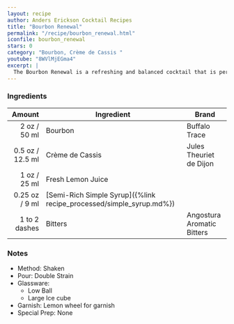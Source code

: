 ```yaml
---
layout: recipe
author: Anders Erickson Cocktail Recipes
title: "Bourbon Renewal"
permalink: "/recipe/bourbon_renewal.html"
iconfile: bourbon_renewal
stars: 0
category: "Bourbon, Crème de Cassis "
youtube: "8WVlMjEGma4"
excerpt: |
  The Bourbon Renewal is a refreshing and balanced cocktail that is perfect for any occasion. It is also a great way to showcase your favorite bourbon.
---
```


### Ingredients

|        Amount | Ingredient                                                | Brand                      |
| ------------: | --------------------------------------------------------- | -------------------------- |
|          2 oz / 50 ml | Bourbon                                                   | Buffalo Trace              |
|        0.5 oz / 12.5 ml | Crème de Cassis                                           | Jules Theuriet de Dijon    |
|          1 oz / 25 ml | Fresh Lemon Juice                                         |
|       0.25 oz / 9 ml | [Semi-Rich Simple Syrup]({%link recipe_processed/simple_syrup.md%}) |
| 1 to 2 dashes | Bitters                                                   | Angostura Aromatic Bitters |

### Notes

- Method: Shaken
- Pour: Double Strain
- Glassware:
  - Low Ball
  - Large Ice cube
- Garnish: Lemon wheel for garnish
- Special Prep: None
